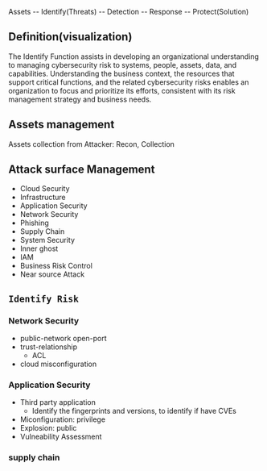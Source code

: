Assets -- Identify(Threats) -- Detection -- Response -- Protect(Solution) 

## Definition(visualization)
  The Identify Function assists in developing an organizational understanding to managing cybersecurity risk to systems, people, assets, data, and capabilities. Understanding the business context, the resources that support critical functions, and the related cybersecurity risks enables an organization to focus and prioritize its efforts, consistent with its risk management strategy and business needs.

## Assets management
 Assets collection from Attacker: Recon, Collection


## Attack surface Management 
- Cloud Security
- Infrastructure 
- Application Security 
- Network Security
- Phishing
- Supply Chain
- System Security
- Inner ghost
- IAM
- Business Risk Control
- Near source Attack



## `Identify Risk`
### Network Security
 - public-network open-port
 - trust-relationship
   - ACL
 - cloud misconfiguration


### Application Security
  - Third party application
    - Identify the fingerprints and versions, to identify if have CVEs
  - Miconfiguration: privilege
  - Explosion: public 
  - Vulneability Assessment

### supply chain
 
 
